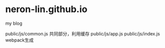 # neron-lin.github.io
my blog


public/js/common.js 共同部分，利用缓存
public/js/app.js
public/js/index.js webpack生成
